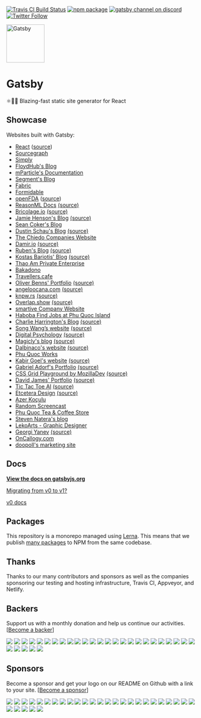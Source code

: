 [![Travis CI Build Status](https://travis-ci.org/gatsbyjs/gatsby.svg?branch=master)](https://travis-ci.org/gatsbyjs/gatsby)
[![npm package](https://img.shields.io/npm/v/gatsby.svg?style=flat-square)](https://www.npmjs.org/package/gatsby)
[![gatsby channel on discord](https://img.shields.io/badge/discord-gatsby%40reactiflux-738bd7.svg?style=flat-square)](https://discord.gg/0ZcbPKXt5bVoxkfV)
[![Twitter Follow](https://img.shields.io/twitter/follow/gatsbyjs.svg?style=social)](https://twitter.com/gatsbyjs)

<img alt="Gatsby" src="https://www.gatsbyjs.org/gatsby-negative.svg" width="100">

# Gatsby

⚛️📄🚀 Blazing-fast static site generator for React

## Showcase

Websites built with Gatsby:
* [React](https://reactjs.org/) ([source](https://github.com/reactjs/reactjs.org))
* [Sourcegraph](https://about.sourcegraph.com)
* [Simply](https://simply.co.za)
* [FloydHub's Blog](https://blog.floydhub.com)
* [mParticle's Documentation](https://docs.mparticle.com)
* [Segment's Blog](https://segment.com/blog/)
* [Fabric](https://meetfabric.com/)
* [Formidable](https://formidable.com/)
* [openFDA](https://open.fda.gov/) ([source](https://github.com/FDA/open.fda.gov))
* [ReasonML Docs](https://reasonml.github.io/) [(source)](https://github.com/reasonml/reasonml.github.io)
* [Bricolage.io](https://www.bricolage.io/) [(source)](https://github.com/KyleAMathews/blog)
* [Jamie Henson's Blog](http://jamiehenson.com/) [(source)](https://github.com/jamiehenson/jh47-gatsby)
* [Sean Coker's Blog](https://sean.is/)
* [Dustin Schau's Blog](https://dustinschau.com/blog/) [(source)](https://github.com/dschau/blog)
* [The Chiedo Companies Website](https://www.chiedo.com)
* [Damir.io](http://damir.io/) [(source)](https://github.com/dvzrd/gatsby-sfiction)
* [Ruben's Blog](https://vagr9k.me/) [(source)](https://github.com/Vagr9K/Blog)
* [Kostas Bariotis' Blog](https://kostasbariotis.com/) [(source)](https://github.com/kbariotis/kostasbariotis.com)
* [Thao Am Private Enterprise](http://thaoam.com/)
* [Bakadono](http://bakadono.com/)
* [Travellers.cafe](https://travellers.cafe/)
* [Oliver Benns' Portfolio](https://oliverbenns.com) [(source)](https://github.com/oliverbenns/oliverbenns.com)
* [angeloocana.com](https://angeloocana.com) [(source)](https://github.com/angeloocana/angeloocana)
* [knpw.rs](https://knpw.rs) [(source)](https://github.com/knpwrs/knpw.rs)
* [Overlap.show](https://overlap.show) [(source)](https://github.com/pouretrebelle/overlap.show)
* [smartive Company Website](https://smartive.ch)
* [Haboba Find Jobs at Phu Quoc Island](http://haboba.com)
* [Charlie Harrington's Blog](https://charlieharrington.com) [(source)](https://github.com/whatrocks/blog)
* [Song Wang’s website](https://songwang.io/) [(source)](https://github.com/wangsongiam/songwang.io)
* [Digital Psychology](http://digitalpsychology.io) [(source)](https://github.com/danistefanovic/digitalpsychology.io)
* [Magicly's blog](https://magicly.me/) [(source)](https://github.com/magicly/gatsby-blog)
* [Dalbinaco's website](http://dalbinaco.com/) [(source)](https://github.com/dalbinaco/dalbinaco.github.io)
* [Phu Quoc Works](http://phuquocworks.net)
* [Kabir Goel's website](https://kbrgl.github.io) [(source)](https://github.com/kbrgl/kbrgl.github.io)
* [Gabriel Adorf's Portfolio](https://gabrieladorf.com/) [(source)](https://github.com/gabdorf/gabriel-adorf-portfolio)
* [CSS Grid Playground by MozillaDev](https://mozilladevelopers.github.io/playground/) [(source)](https://github.com/MozillaDevelopers/playground)
* [David James' Portfolio](http://dfjames.com) [(source)](https://github.com/daviddeejjames/dfjames-gatsby)
* [Tic Tac Toe AI](https://tic-tac-toe-ai.surge.sh) [(source)](https://github.com/angeloocana/tic-tac-toe-ai)
* [Etcetera Design](https://etcetera.design) [(source)](https://github.com/etceteradesign/website)
* [Azer Koçulu](http://azer.bike)
* [Random Screencast](https://randomscreencast.com)
* [Phu Quoc Tea & Coffee Store](http://trasuaphuquoc.com)
* [Steven Natera's blog](https://www.stevennatera.com)
* [LekoArts - Graphic Designer](https://www.lekoarts.de)
* [Georgi Yanev](https://blog.georgi-yanev.com) [(source)](https://github.com/jumpalottahigh/blog.georgi-yanev.com)
* [OnCallogy.com](https://www.oncallogy.com)
* [doopoll's marketing site](https://doopoll.co)

## Docs

**[View the docs on gatsbyjs.org](https://www.gatsbyjs.org/docs/)**

[Migrating from v0 to v1?](https://www.gatsbyjs.org/docs/migrating-from-v0-to-v1/)

[v0 docs](/v0-README.md)

## Packages

This repository is a monorepo managed using [Lerna](https://github.com/lerna/lerna). This means that we publish [many packages](/packages) to NPM from the same codebase.

## Thanks

Thanks to our many contributors and sponsors as well as the companies sponsoring our testing and hosting infrastructure, Travis CI, Appveyor, and Netlify.

## Backers

Support us with a monthly donation and help us continue our activities. [[Become a backer](https://opencollective.com/gatsby#backer)]

<a href="https://opencollective.com/gatsby/backer/0/website" target="_blank"><img src="https://opencollective.com/gatsby/backer/0/avatar.svg"></a>
<a href="https://opencollective.com/gatsby/backer/1/website" target="_blank"><img src="https://opencollective.com/gatsby/backer/1/avatar.svg"></a>
<a href="https://opencollective.com/gatsby/backer/2/website" target="_blank"><img src="https://opencollective.com/gatsby/backer/2/avatar.svg"></a>
<a href="https://opencollective.com/gatsby/backer/3/website" target="_blank"><img src="https://opencollective.com/gatsby/backer/3/avatar.svg"></a>
<a href="https://opencollective.com/gatsby/backer/4/website" target="_blank"><img src="https://opencollective.com/gatsby/backer/4/avatar.svg"></a>
<a href="https://opencollective.com/gatsby/backer/5/website" target="_blank"><img src="https://opencollective.com/gatsby/backer/5/avatar.svg"></a>
<a href="https://opencollective.com/gatsby/backer/6/website" target="_blank"><img src="https://opencollective.com/gatsby/backer/6/avatar.svg"></a>
<a href="https://opencollective.com/gatsby/backer/7/website" target="_blank"><img src="https://opencollective.com/gatsby/backer/7/avatar.svg"></a>
<a href="https://opencollective.com/gatsby/backer/8/website" target="_blank"><img src="https://opencollective.com/gatsby/backer/8/avatar.svg"></a>
<a href="https://opencollective.com/gatsby/backer/9/website" target="_blank"><img src="https://opencollective.com/gatsby/backer/9/avatar.svg"></a>
<a href="https://opencollective.com/gatsby/backer/10/website" target="_blank"><img src="https://opencollective.com/gatsby/backer/10/avatar.svg"></a>
<a href="https://opencollective.com/gatsby/backer/11/website" target="_blank"><img src="https://opencollective.com/gatsby/backer/11/avatar.svg"></a>
<a href="https://opencollective.com/gatsby/backer/12/website" target="_blank"><img src="https://opencollective.com/gatsby/backer/12/avatar.svg"></a>
<a href="https://opencollective.com/gatsby/backer/13/website" target="_blank"><img src="https://opencollective.com/gatsby/backer/13/avatar.svg"></a>
<a href="https://opencollective.com/gatsby/backer/14/website" target="_blank"><img src="https://opencollective.com/gatsby/backer/14/avatar.svg"></a>
<a href="https://opencollective.com/gatsby/backer/15/website" target="_blank"><img src="https://opencollective.com/gatsby/backer/15/avatar.svg"></a>
<a href="https://opencollective.com/gatsby/backer/16/website" target="_blank"><img src="https://opencollective.com/gatsby/backer/16/avatar.svg"></a>
<a href="https://opencollective.com/gatsby/backer/17/website" target="_blank"><img src="https://opencollective.com/gatsby/backer/17/avatar.svg"></a>
<a href="https://opencollective.com/gatsby/backer/18/website" target="_blank"><img src="https://opencollective.com/gatsby/backer/18/avatar.svg"></a>
<a href="https://opencollective.com/gatsby/backer/19/website" target="_blank"><img src="https://opencollective.com/gatsby/backer/19/avatar.svg"></a>
<a href="https://opencollective.com/gatsby/backer/20/website" target="_blank"><img src="https://opencollective.com/gatsby/backer/20/avatar.svg"></a>
<a href="https://opencollective.com/gatsby/backer/21/website" target="_blank"><img src="https://opencollective.com/gatsby/backer/21/avatar.svg"></a>
<a href="https://opencollective.com/gatsby/backer/22/website" target="_blank"><img src="https://opencollective.com/gatsby/backer/22/avatar.svg"></a>
<a href="https://opencollective.com/gatsby/backer/23/website" target="_blank"><img src="https://opencollective.com/gatsby/backer/23/avatar.svg"></a>
<a href="https://opencollective.com/gatsby/backer/24/website" target="_blank"><img src="https://opencollective.com/gatsby/backer/24/avatar.svg"></a>
<a href="https://opencollective.com/gatsby/backer/25/website" target="_blank"><img src="https://opencollective.com/gatsby/backer/25/avatar.svg"></a>
<a href="https://opencollective.com/gatsby/backer/26/website" target="_blank"><img src="https://opencollective.com/gatsby/backer/26/avatar.svg"></a>
<a href="https://opencollective.com/gatsby/backer/27/website" target="_blank"><img src="https://opencollective.com/gatsby/backer/27/avatar.svg"></a>
<a href="https://opencollective.com/gatsby/backer/28/website" target="_blank"><img src="https://opencollective.com/gatsby/backer/28/avatar.svg"></a>
<a href="https://opencollective.com/gatsby/backer/29/website" target="_blank"><img src="https://opencollective.com/gatsby/backer/29/avatar.svg"></a>


## Sponsors

Become a sponsor and get your logo on our README on Github with a link to your site. [[Become a sponsor](https://opencollective.com/gatsby#sponsor)]

<a href="https://opencollective.com/gatsby/sponsor/0/website" target="_blank"><img src="https://opencollective.com/gatsby/sponsor/0/avatar.svg"></a>
<a href="https://opencollective.com/gatsby/sponsor/1/website" target="_blank"><img src="https://opencollective.com/gatsby/sponsor/1/avatar.svg"></a>
<a href="https://opencollective.com/gatsby/sponsor/2/website" target="_blank"><img src="https://opencollective.com/gatsby/sponsor/2/avatar.svg"></a>
<a href="https://opencollective.com/gatsby/sponsor/3/website" target="_blank"><img src="https://opencollective.com/gatsby/sponsor/3/avatar.svg"></a>
<a href="https://opencollective.com/gatsby/sponsor/4/website" target="_blank"><img src="https://opencollective.com/gatsby/sponsor/4/avatar.svg"></a>
<a href="https://opencollective.com/gatsby/sponsor/5/website" target="_blank"><img src="https://opencollective.com/gatsby/sponsor/5/avatar.svg"></a>
<a href="https://opencollective.com/gatsby/sponsor/6/website" target="_blank"><img src="https://opencollective.com/gatsby/sponsor/6/avatar.svg"></a>
<a href="https://opencollective.com/gatsby/sponsor/7/website" target="_blank"><img src="https://opencollective.com/gatsby/sponsor/7/avatar.svg"></a>
<a href="https://opencollective.com/gatsby/sponsor/8/website" target="_blank"><img src="https://opencollective.com/gatsby/sponsor/8/avatar.svg"></a>
<a href="https://opencollective.com/gatsby/sponsor/9/website" target="_blank"><img src="https://opencollective.com/gatsby/sponsor/9/avatar.svg"></a>
<a href="https://opencollective.com/gatsby/sponsor/10/website" target="_blank"><img src="https://opencollective.com/gatsby/sponsor/10/avatar.svg"></a>
<a href="https://opencollective.com/gatsby/sponsor/11/website" target="_blank"><img src="https://opencollective.com/gatsby/sponsor/11/avatar.svg"></a>
<a href="https://opencollective.com/gatsby/sponsor/12/website" target="_blank"><img src="https://opencollective.com/gatsby/sponsor/12/avatar.svg"></a>
<a href="https://opencollective.com/gatsby/sponsor/13/website" target="_blank"><img src="https://opencollective.com/gatsby/sponsor/13/avatar.svg"></a>
<a href="https://opencollective.com/gatsby/sponsor/14/website" target="_blank"><img src="https://opencollective.com/gatsby/sponsor/14/avatar.svg"></a>
<a href="https://opencollective.com/gatsby/sponsor/15/website" target="_blank"><img src="https://opencollective.com/gatsby/sponsor/15/avatar.svg"></a>
<a href="https://opencollective.com/gatsby/sponsor/16/website" target="_blank"><img src="https://opencollective.com/gatsby/sponsor/16/avatar.svg"></a>
<a href="https://opencollective.com/gatsby/sponsor/17/website" target="_blank"><img src="https://opencollective.com/gatsby/sponsor/17/avatar.svg"></a>
<a href="https://opencollective.com/gatsby/sponsor/18/website" target="_blank"><img src="https://opencollective.com/gatsby/sponsor/18/avatar.svg"></a>
<a href="https://opencollective.com/gatsby/sponsor/19/website" target="_blank"><img src="https://opencollective.com/gatsby/sponsor/19/avatar.svg"></a>
<a href="https://opencollective.com/gatsby/sponsor/20/website" target="_blank"><img src="https://opencollective.com/gatsby/sponsor/20/avatar.svg"></a>
<a href="https://opencollective.com/gatsby/sponsor/21/website" target="_blank"><img src="https://opencollective.com/gatsby/sponsor/21/avatar.svg"></a>
<a href="https://opencollective.com/gatsby/sponsor/22/website" target="_blank"><img src="https://opencollective.com/gatsby/sponsor/22/avatar.svg"></a>
<a href="https://opencollective.com/gatsby/sponsor/23/website" target="_blank"><img src="https://opencollective.com/gatsby/sponsor/23/avatar.svg"></a>
<a href="https://opencollective.com/gatsby/sponsor/24/website" target="_blank"><img src="https://opencollective.com/gatsby/sponsor/24/avatar.svg"></a>
<a href="https://opencollective.com/gatsby/sponsor/25/website" target="_blank"><img src="https://opencollective.com/gatsby/sponsor/25/avatar.svg"></a>
<a href="https://opencollective.com/gatsby/sponsor/26/website" target="_blank"><img src="https://opencollective.com/gatsby/sponsor/26/avatar.svg"></a>
<a href="https://opencollective.com/gatsby/sponsor/27/website" target="_blank"><img src="https://opencollective.com/gatsby/sponsor/27/avatar.svg"></a>
<a href="https://opencollective.com/gatsby/sponsor/28/website" target="_blank"><img src="https://opencollective.com/gatsby/sponsor/28/avatar.svg"></a>
<a href="https://opencollective.com/gatsby/sponsor/29/website" target="_blank"><img src="https://opencollective.com/gatsby/sponsor/29/avatar.svg"></a>
